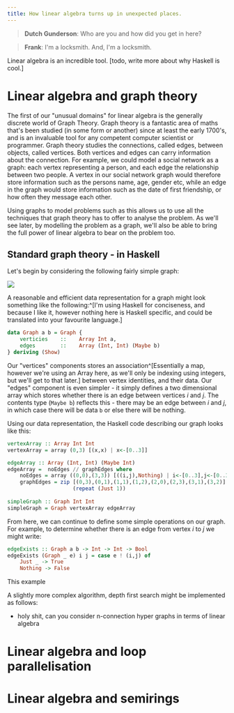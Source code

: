 ```yaml
---
title: How linear algebra turns up in unexpected places.
---
```


> **Dutch Gunderson**: Who are you and how did you get in here? 

> **Frank**: I'm a locksmith. And, I'm a locksmith.

Linear algebra is an incredible tool. [todo, write more about why Haskell is cool.] 

# Linear algebra and graph theory
The first of our "unusual domains" for linear algebra is the generally discrete world of Graph Theory. Graph theory is a fantastic area of maths that's been studied (in some form or another) since at least the early 1700's, and is an invaluable tool for any competent computer scientist or programmer. Graph theory studies the connections, called edges, between objects, called vertices. Both vertices and edges can carry information about the connection. 
For example, we could model a social network as a graph: each vertex representing a person, and each edge the relationship between two people. A vertex in our social network graph would therefore store information such as the persons name, age, gender etc, while an edge in the graph would store information such as the date of first friendship, or how often they message each other. 

Using graphs to model problems such as this allows us to use all the techniques that graph theory has to offer to analyse the problem. As we'll see later, by modelling the problem as a graph, we'll also be able to bring the full power of linear algebra to bear on the problem too.

## Standard graph theory - in Haskell
 Let's begin by considering the following fairly simple graph:

![](../../images/linear_algebra_graph.png)

A reasonable and efficient data representation for a graph might look something like the following:^[I'm using Haskell for conciseness, and because I like it, however nothing here is Haskell specific, and could be translated into your favourite language.]

```haskell
data Graph a b = Graph {
    verticies    ::    Array Int a,
    edges        ::    Array (Int, Int) (Maybe b)
} deriving (Show)
```

Our "vertices" components stores an association^[Essentially a map, however we're using an Array here, as we'll only be indexing using integers, but we'll get to that later.] between vertex identities, and their data. Our "edges" component is even simpler - it simply defines a two dimensional array which stores whether there is an edge between vertices $i$ and $j$. The contents type (`Maybe b`) reflects this - there may be an edge between $i$ and $j$, in which case there will be data `b` or else there will be nothing.

Using our data representation, the Haskell code describing our graph looks like this:

```haskell
vertexArray :: Array Int Int
vertexArray = array (0,3) [(x,x) | x<-[0..3]]

edgeArray :: Array (Int, Int) (Maybe Int)
edgeArray =  noEdges // graphEdges where
    noEdges = array ((0,0),(3,3)) [((i,j),Nothing) | i<-[0..3],j<-[0..3]]
    graphEdges = zip [(0,3),(0,1),(1,1),(1,2),(2,0),(2,3),(3,1),(3,2)] 
                     (repeat (Just 1))
	
simpleGraph :: Graph Int Int 
simpleGraph = Graph vertexArray edgeArray
```

From here, we can continue to define some simple operations on our graph. For example, to determine whether there is an edge from vertex $i$ to $j$ we might write:

```haskell
edgeExists :: Graph a b -> Int -> Int -> Bool
edgeExists (Graph _ e) i j = case e ! (i,j) of
    Just _ -> True
    Nothing -> False
```

This example 


A slightly more complex algorithm, depth first search might be implemented as follows:



- holy shit, can you consider n-connection hyper graphs in terms of linear algebra

# Linear algebra and loop parallelisation

# Linear algebra and semirings